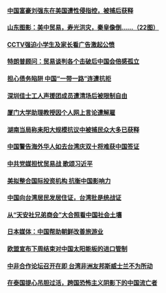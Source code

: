 #### [中国富豪刘强东在美国遭性侵指控，被捕后获释 ](../pages/zyyyoeqqvi/4554747.md) 

#### [山东图影：美中贸易，寿光洪灾，秦皇像倒……（22图）](../pages/zyyyoeqqvi/4549400.md) 

#### [CCTV强迫小学生及家长看广告激起公愤](../pages/zyyyoeqqvi/4554620.md) 

#### [特朗普顾问：贸易谈判各个击破后中国会倍感孤立](../pages/zyyyoeqqvi/4554603.md) 

#### [担心债务陷阱 中国“一带一路”连遭抗拒](../pages/zyyyoeqqvi/4554558.md) 

#### [深圳佳士工人声援团成员遭清场后被限制自由](../pages/zyyyoeqqvi/4554476.md) 

#### [厦门大学助理教授因个人网上言论遭解雇](../pages/zyyyoeqqvi/4554467.md) 

#### [湖南当局称耒阳大规模抗议中被捕民众大多已获释](../pages/zyyyoeqqvi/4554379.md) 

#### [中国警告海外华人如去台湾庆双十将难获中国签证](../pages/zyyyoeqqvi/4554371.md) 

#### [中共党媒担忧贸易战  歌颂习近平](../pages/zyyyoeqqvi/4553903.md) 

#### [美拟整合国际投资机构 抗衡中国影响力 ](../pages/zyyyoeqqvi/4553778.md) 

#### [中国向台湾居民发居住证，台湾批是统战证](../pages/zyyyoeqqvi/4553710.md) 

#### [从“天安社兄弟商会”大合照看中国社会土壤](../pages/zyyyoeqqvi/4553692.md) 

#### [日本媒体：中国帮助朝鲜改善旅游业](../pages/zyyyoeqqvi/4553632.md) 

#### [欧盟宣布下周结束对中国太阳能板的进口管制 ](../pages/zyyyoeqqvi/4553573.md) 

#### [中非合作论坛召开在即 台湾非洲友邦斯威士兰不为所动](../pages/zyyyoeqqvi/4553269.md) 

#### [在泰国提心吊胆过活，跨国恐怖主义阴影下的中国流亡者](../pages/zyyyoeqqvi/4553243.md) 

